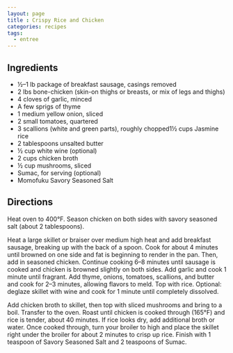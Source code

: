 ```yaml
---
layout: page
title : Crispy Rice and Chicken
categories: recipes
tags:
  - entree
---
```


## Ingredients

- ½–1 lb package of breakfast sausage, casings removed
- 2 lbs bone-chicken (skin-on thighs or breasts, or mix of legs and thighs)
- 4 cloves of garlic, minced
- A few sprigs of thyme
- 1 medium yellow onion, sliced
- 2 small tomatoes, quartered
- 3 scallions (white and green parts), roughly chopped1½ cups Jasmine rice
- 2 tablespoons unsalted butter
- ½ cup white wine (optional)
- 2 cups chicken broth
- ½ cup mushrooms, sliced
- Sumac, for serving (optional)
- Momofuku Savory Seasoned Salt

## Directions

Heat oven to 400°F. Season chicken on both sides with savory seasoned salt (about 2 tablespoons). 

Heat a large skillet or braiser over medium high heat and add breakfast sausage, breaking up with the back of a spoon. Cook for about 4 minutes until browned on one side and fat is beginning to render in the pan. Then, add in seasoned chicken. Continue cooking 6–8 minutes until sausage is cooked and chicken is browned slightly on both sides. Add garlic and cook 1 minute until fragrant. Add thyme, onions, tomatoes, scallions, and butter and cook for 2–3 minutes, allowing flavors to meld. Top with rice. Optional: deglaze skillet with wine and cook for 1 minute until completely dissolved. 

Add chicken broth to skillet, then top with sliced mushrooms and bring to a boil. Transfer to the oven. Roast until chicken is cooked through (165°F) and rice is tender, about 40 minutes. If rice looks dry, add additional broth or water. Once cooked through, turn your broiler to high and place the skillet right under the broiler for about 2 minutes to crisp up rice. Finish with 1 teaspoon of Savory Seasoned Salt and 2 teaspoons of Sumac.